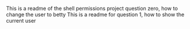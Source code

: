 This is a readme of the shell permissions project question zero, how to change the user to betty
This is a readme for question 1, how to show the current user
